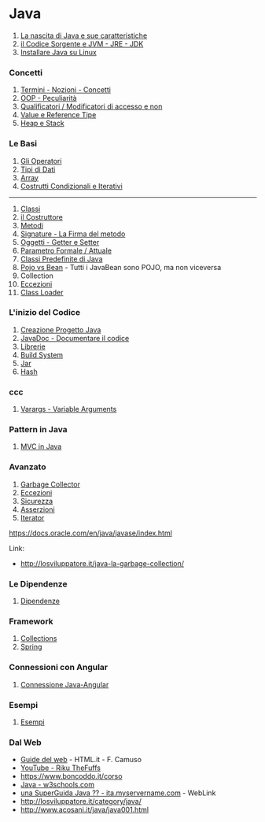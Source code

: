 # Java

1. [La nascita di Java e sue caratteristiche](./Intro/Nascita_di_Java.md)
1. [il Codice Sorgente e JVM - JRE - JDK](./Intro/Codice_Sorgente_e_JVM.md)
1. [Installare Java su Linux](./Intro/Installare_Java.md)

### Concetti
1. [Termini - Nozioni - Concetti](./Concetti/Termini_Nozioni_Concetti.md)
1. [OOP - Peculiarità](./../OOP/ReadMe.md)
1. [Qualificatori / Modificatori di accesso e non](./Concetti/Qualificatori.md)
1. [Value e Reference Tipe](./Concetti/Value_e_Reference_Tipe.md)
1. [Heap e Stack](./Concetti/Heap_e_Stack.md)

### Le Basi
1. [Gli Operatori](./Basi/Operatori.md)
1. [Tipi di Dati](./Basi/Tipi_di_Dati.md)
1. [Array](./Basi/Array.md)
1. [Costrutti Condizionali e Iterativi](./Basi/CostruttiCondizionaliIterativi.md)
------
1. [Classi](./Classi/Classi.md)
1. [il Costruttore](./Classi/Costruttore.md)
1. [Metodi](./Classi/Metodi.md)
1. [Signature - La Firma del metodo](./../OOP/La_Firma.md)
1. [Oggetti - Getter e Setter](./Classi/Oggetti.md)
1. [Parametro Formale / Attuale](./Parametri.md)
1. [Classi Predefinite di Java](./Classi/ClassiPredefinite.md)
1. [Pojo vs Bean](./PojoVsBean.md) - Tutti i JavaBean sono POJO, ma non viceversa
1. Collection
1. [Eccezioni](./Classi/Eccezioni.md)
1. [Class Loader](./Classi/Class_Loader.md)

### L'inizio del Codice
1. [Creazione Progetto Java](./Creazione_Progetto_Java.md)
1. [JavaDoc - Documentare il codice](./Concetti/JavaDoc.md)
1. [Librerie](./Concetti/Librerie.md)
1. [Build System](./Intro/Build_System.md)
1. [Jar](./jar.md)
1. [Hash](./Hash.md)

### ccc
1. [Varargs - Variable Arguments](Varargs-Variable_Arguments.md)

### Pattern in Java
1. [MVC in Java](./Pattern/MVC_in_Java.md)

### Avanzato

1. [Garbage Collector](./../Java/Avanzato/Garbage_Collector.md)
1. [Eccezioni](./Eccezioni.md)
8. [Sicurezza](./../Java/Avanzato/Sicurezza.md)
1. [Asserzioni](./Avanzato/Asserzioni.md)
1. [Iterator](./Avanzato/Iterator.md)

https://docs.oracle.com/en/java/javase/index.html  

Link:
- http://losviluppatore.it/java-la-garbage-collection/

### Le Dipendenze
1. [Dipendenze](./Dipendenze/Dipendenze.md)

### Framework
1. [Collections](./Framework/Collections.md)
1. [Spring](./Framework/Spring.md)

### Connessioni con Angular
1. [Connessione Java-Angular](./Connessione_Java_Angular.md)

### Esempi
1. [Esempi](./Esempi/Esempi.md)

### Dal Web
- [Guide del web](./dal_web.md) - HTML.it - F. Camuso
- [YouTube - Riku TheFuffs](https://www.youtube.com/playlist?list=PLDv0BhS-vEuut7R-jd9SX9LY1nxaZhmym) 
- https://www.boncoddo.it/corso
- [Java - w3schools.com](https://www.w3schools.com/java/default.asp)
- [una SuperGuida Java ?? - ita.myservername.com](https://ita.myservername.com/java-tutorial-beginners) - WebLink
- http://losviluppatore.it/category/java/
- http://www.acosani.it/java/java001.html